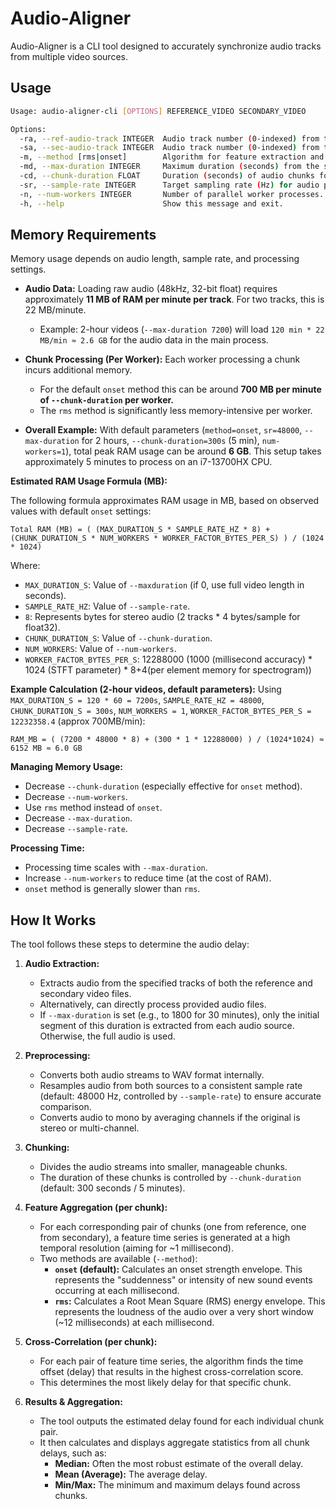 # Audio-Aligner

Audio-Aligner is a CLI tool designed to accurately synchronize audio tracks from multiple video sources.

## Usage

```bash
Usage: audio-aligner-cli [OPTIONS] REFERENCE_VIDEO SECONDARY_VIDEO

Options:
  -ra, --ref-audio-track INTEGER  Audio track number (0-indexed) from the reference video.  [default: 0]
  -sa, --sec-audio-track INTEGER  Audio track number (0-indexed) from the secondary video.  [default: 0]
  -m, --method [rms|onset]        Algorithm for feature extraction and comparison.  [default: onset]
  -md, --max-duration INTEGER     Maximum duration (seconds) from the start of each video to process. 0 for full length. [default: 0]
  -cd, --chunk-duration FLOAT     Duration (seconds) of audio chunks for parallel processing.  [default: 300]
  -sr, --sample-rate INTEGER      Target sampling rate (Hz) for audio processing.  [default: 48000]
  -n, --num-workers INTEGER       Number of parallel worker processes.  [default: 1]
  -h, --help                      Show this message and exit.
```

## Memory Requirements

Memory usage depends on audio length, sample rate, and processing settings.

*   **Audio Data:** Loading raw audio (48kHz, 32-bit float) requires approximately **11 MB of RAM per minute per track**. For two tracks, this is 22 MB/minute.
    *   Example: 2-hour videos (`--max-duration 7200`) will load `120 min * 22 MB/min ≈ 2.6 GB` for the audio data in the main process.

*   **Chunk Processing (Per Worker):** Each worker processing a chunk incurs additional memory.
    *   For the default `onset` method this can be around **700 MB per minute of `--chunk-duration` per worker.**
    *   The `rms` method is significantly less memory-intensive per worker.

*   **Overall Example:** With default parameters (`method=onset`, `sr=48000`, `--max-duration` for 2 hours, `--chunk-duration=300s` (5 min), `num-workers=1`), total peak RAM usage can be around **6 GB**. This setup takes approximately 5 minutes to process on an i7-13700HX CPU.

**Estimated RAM Usage Formula (MB):**

The following formula approximates RAM usage in MB, based on observed values with default `onset` settings:

`Total RAM (MB) = ( (MAX_DURATION_S * SAMPLE_RATE_HZ * 8) + (CHUNK_DURATION_S * NUM_WORKERS * WORKER_FACTOR_BYTES_PER_S) ) / (1024 * 1024)`

Where:
*   `MAX_DURATION_S`: Value of `--maxduration` (if 0, use full video length in seconds).
*   `SAMPLE_RATE_HZ`: Value of `--sample-rate`.
*   `8`: Represents bytes for stereo audio (2 tracks * 4 bytes/sample for float32).
*   `CHUNK_DURATION_S`: Value of `--chunk-duration`.
*   `NUM_WORKERS`: Value of `--num-workers`.
*   `WORKER_FACTOR_BYTES_PER_S`: 12288000 (1000 (millisecond accuracy) * 1024 (STFT parameter) * 8+4(per element memory for spectrogram))

**Example Calculation (2-hour videos, default parameters):**
Using `MAX_DURATION_S = 120 * 60 = 7200s`, `SAMPLE_RATE_HZ = 48000`, `CHUNK_DURATION_S = 300s`, `NUM_WORKERS = 1`, `WORKER_FACTOR_BYTES_PER_S = 12232358.4` (approx 700MB/min):

`RAM_MB = ( (7200 * 48000 * 8) + (300 * 1 * 12288000) ) / (1024*1024) ≈ 6152 MB ≈ 6.0 GB`

**Managing Memory Usage:**

*   Decrease `--chunk-duration` (especially effective for `onset` method).
*   Decrease `--num-workers`.
*   Use `rms` method instead of `onset`.
*   Decrease `--max-duration`.
*   Decrease `--sample-rate`.

**Processing Time:**

*   Processing time scales with `--max-duration`.
*   Increase `--num-workers` to reduce time (at the cost of RAM).
*   `onset` method is generally slower than `rms`.

## How It Works

The tool follows these steps to determine the audio delay:

1.  **Audio Extraction:**
    *   Extracts audio from the specified tracks of both the reference and secondary video files.
    *   Alternatively, can directly process provided audio files.
    *   If `--max-duration` is set (e.g., to 1800 for 30 minutes), only the initial segment of this duration is 
    extracted from each audio source. Otherwise, the full audio is used.

2.  **Preprocessing:**
    *   Converts both audio streams to WAV format internally.
    *   Resamples audio from both sources to a consistent sample rate (default: 48000 Hz, controlled by `--sample-rate`)
    to ensure accurate comparison.
    *   Converts audio to mono by averaging channels if the original is stereo or multi-channel.

3.  **Chunking:**
    *   Divides the audio streams into smaller, manageable chunks.
    *   The duration of these chunks is controlled by `--chunk-duration` (default: 300 seconds / 5 minutes).

4.  **Feature Aggregation (per chunk):**
    *   For each corresponding pair of chunks (one from reference, one from secondary), a feature time series is
    generated at a high temporal resolution (aiming for ~1 millisecond).
    *   Two methods are available (`--method`):
        *   **`onset` (default):** Calculates an onset strength envelope. This represents the "suddenness" or intensity
        of new sound events occurring at each millisecond.
        *   **`rms`:** Calculates a Root Mean Square (RMS) energy envelope. This represents the loudness of the audio
        over a very short window (~12 milliseconds) at each millisecond.

5.  **Cross-Correlation (per chunk):**
    *   For each pair of feature time series, the algorithm finds the time offset (delay) that results in the highest
    cross-correlation score.
    *   This determines the most likely delay for that specific chunk.

6.  **Results & Aggregation:**
    *   The tool outputs the estimated delay found for each individual chunk pair.
    *   It then calculates and displays aggregate statistics from all chunk delays, such as:
        *   **Median:** Often the most robust estimate of the overall delay.
        *   **Mean (Average):** The average delay.
        *   **Min/Max:** The minimum and maximum delays found across chunks.
